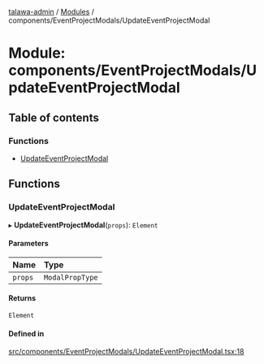 [talawa-admin](../README.md) / [Modules](../modules.md) / components/EventProjectModals/UpdateEventProjectModal

# Module: components/EventProjectModals/UpdateEventProjectModal

## Table of contents

### Functions

- [UpdateEventProjectModal](components_EventProjectModals_UpdateEventProjectModal.md#updateeventprojectmodal)

## Functions

### UpdateEventProjectModal

▸ **UpdateEventProjectModal**(`props`): `Element`

#### Parameters

| Name | Type |
| :------ | :------ |
| `props` | `ModalPropType` |

#### Returns

`Element`

#### Defined in

[src/components/EventProjectModals/UpdateEventProjectModal.tsx:18](https://github.com/disha1202/talawa-admin/blob/b7b8ade/src/components/EventProjectModals/UpdateEventProjectModal.tsx#L18)
